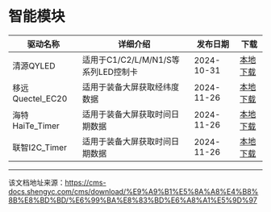 # 智能模块  
  
驱动名称| 详细介绍| 发布日期| 下载  
---|---|---|---  
清源QYLED| 适用于C1/C2/L/M/N1/S等系列LED控制卡| 2024-10-31| [本地下载](https://list.syc-cms.com:8443/d/publish/SIOT%E9%A9%B1%E5%8A%A8/%E6%99%BA%E8%83%BD%E6%A8%A1%E5%9D%97/CMS.HotPlugs_SYC_QYLED_V1.2.2.cmsplugs)  
移远Quectel_EC20| 适用于装备大屏获取经纬度数据| 2024-11-26| [本地下载](https://list.syc-cms.com:8443/d/publish/SIOT%E9%A9%B1%E5%8A%A8/%E6%99%BA%E8%83%BD%E6%A8%A1%E5%9D%97/CMS.HotPlugs_SYC_Quectle_EC20_V1.2.2.cmsplugs)  
海特HaiTe_Timer| 适用于装备大屏获取时间日期数据| 2024-11-26| [本地下载](https://list.syc-cms.com:8443/d/publish/SIOT%E9%A9%B1%E5%8A%A8/%E6%99%BA%E8%83%BD%E6%A8%A1%E5%9D%97/CMS.HotPlugs_SYC_HaiTe_Timer_V1.2.1.cmsplugs)  
联智I2C_Timer| 适用于装备大屏获取时间日期数据| 2024-11-26| [本地下载](https://list.syc-cms.com:8443/d/publish/SIOT%E9%A9%B1%E5%8A%A8/%E6%99%BA%E8%83%BD%E6%A8%A1%E5%9D%97/CMS.HotPlugs_SYC_I2C_Timer_V1.2.0.cmsplugs)


---

该文档地址来源：https://cms-docs.shengyc.com/cms/download/%E9%A9%B1%E5%8A%A8%E4%B8%8B%E8%BD%BD/%E6%99%BA%E8%83%BD%E6%A8%A1%E5%9D%97